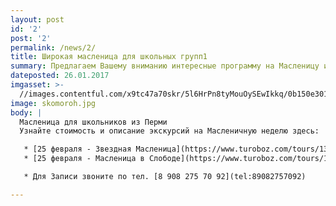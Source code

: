 ```yaml
---
layout: post
id: '2'
post: '2'
permalink: /news/2/
title: Широкая масленица для школьных групп1
summary: Предлагаем Вашему вниманию интересные программу на Масленицу из Перми
dateposted: 26.01.2017
imgasset: >-
  //images.contentful.com/x9tc47a70skr/5l6HrPn8tyMouOySEwIkkq/0b150e301f527790f89d4a27c90c569a/skomoroh.jpg
image: skomoroh.jpg
body: |
  Масленица для школьников из Перми 
  Узнайте стоимость и описание экскурсий на Масленичную неделю здесь:

   * [25 февраля - Звездная Масленица](https://www.turoboz.com/tours/1300/)
   * [25 февраля - Масленица в Слободе](https://www.turoboz.com/tours/1907/)

   * Для Записи звоните по тел. [8 908 275 70 92](tel:89082757092)

---
```

